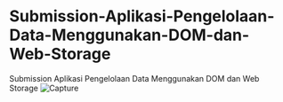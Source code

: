 # Submission-Aplikasi-Pengelolaan-Data-Menggunakan-DOM-dan-Web-Storage
Submission Aplikasi Pengelolaan Data Menggunakan DOM dan Web Storage
![Capture](https://user-images.githubusercontent.com/107800628/215033011-6c9eb789-2915-4f02-8e18-125792d9d57e.PNG)
